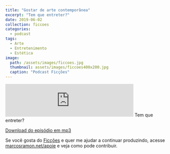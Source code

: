```yaml
---
title: "Gostar de arte contemporânea"
excerpt: "Tem que entreter?"
date: 2019-06-02
collection: ficcoes
categories:
  - podcast
tags: 
  - Arte
  - Entretenimento
  - Estética
image: 
  path: /assets/images/ficcoes.jpg
  thumbnail: assets/images/ficcoes400x200.jpg
  caption: "Podcast Ficções"
---
```


<iframe src="https://anchor.fm/podcastficcoes/embed/episodes/Gostar-de-arte-contempornea-e47j33" height="102px" width="400px" frameborder="0" scrolling="no"></iframe>
Tem que entreter?

[Download do episódio em mp3](https://s3-us-west-2.amazonaws.com/anchor-audio-bank/production/2019-5-2/16320889-44100-2-e70474795f351.mp3)
 
Se você gosta do [Ficções](https://marcosramon.net/ficcoes/) e quer me ajudar a continuar produzindo, acesse [marcosramon.net/apoie](https://marcosramon.net/apoie/) e veja como pode contribuir.
